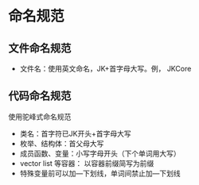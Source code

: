 # 命名规范 #

## 文件命名规范 ##

- 文件名：使用英文命名，JK+首字母大写。例， JKCore


## 代码命名规范 ##

使用驼峰式命名规范

- 类名：首字符已JK开头+首字母大写
- 枚举、结构体：首父母大写
- 成员函数、变量：小写字母开头（下个单词用大写）
- vector list 等容器： 以容器前缀简写为前缀
- 特殊变量前可以加—下划线，单词间禁止加—下划线







 

